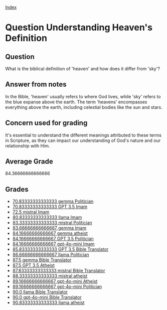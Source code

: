 
[Index](../../index.md)
# Question Understanding Heaven's Definition
## Question
What is the biblical definition of 'heaven' and how does it differ from 'sky'?

## Answer from notes
In the Bible, 'heaven' usually refers to where God lives, while 'sky' refers to the blue expanse above the earth. The term 'heavens' encompasses everything above the earth, including celestial bodies like the sun and stars.

## Concern used for grading
It's essential to understand the different meanings attributed to these terms in Scripture, as they can impact our understanding of God's nature and our relationship with Him.

## Average Grade
84.36666666666666

## Grades
 * [70.83333333333333 gemma Politician](../answers/gemma_Politician/Understanding_Heaven_s_Definition.md)
 * [70.83333333333333 GPT 3.5 Imam](../answers/GPT_3.5_Imam/Understanding_Heaven_s_Definition.md)
 * [72.5 mistral Imam](../answers/mistral_Imam/Understanding_Heaven_s_Definition.md)
 * [80.83333333333333 llama Imam](../answers/llama_Imam/Understanding_Heaven_s_Definition.md)
 * [83.33333333333333 mistral Politician](../answers/mistral_Politician/Understanding_Heaven_s_Definition.md)
 * [83.66666666666667 gemma Imam](../answers/gemma_Imam/Understanding_Heaven_s_Definition.md)
 * [84.16666666666667 gemma atheist](../answers/gemma_atheist/Understanding_Heaven_s_Definition.md)
 * [84.16666666666667 GPT 3.5 Politician](../answers/GPT_3.5_Politician/Understanding_Heaven_s_Definition.md)
 * [84.16666666666667 gpt-4o-mini Imam](../answers/gpt-4o-mini_Imam/Understanding_Heaven_s_Definition.md)
 * [85.83333333333333 GPT 3.5 Bible Translator](../answers/GPT_3.5_Bible_Translator/Understanding_Heaven_s_Definition.md)
 * [86.66666666666667 llama Politician](../answers/llama_Politician/Understanding_Heaven_s_Definition.md)
 * [87.5 gemma Bible Translator](../answers/gemma_Bible_Translator/Understanding_Heaven_s_Definition.md)
 * [87.5 GPT 3.5 Atheist](../answers/GPT_3.5_Atheist/Understanding_Heaven_s_Definition.md)
 * [87.83333333333333 mistral Bible Translator](../answers/mistral_Bible_Translator/Understanding_Heaven_s_Definition.md)
 * [88.33333333333333 mistral atheist](../answers/mistral_atheist/Understanding_Heaven_s_Definition.md)
 * [89.16666666666667 gpt-4o-mini Atheist](../answers/gpt-4o-mini_Atheist/Understanding_Heaven_s_Definition.md)
 * [89.16666666666667 gpt-4o-mini Politician](../answers/gpt-4o-mini_Politician/Understanding_Heaven_s_Definition.md)
 * [90.0 llama Bible Translator](../answers/llama_Bible_Translator/Understanding_Heaven_s_Definition.md)
 * [90.0 gpt-4o-mini Bible Translator](../answers/gpt-4o-mini_Bible_Translator/Understanding_Heaven_s_Definition.md)
 * [90.83333333333333 llama atheist](../answers/llama_atheist/Understanding_Heaven_s_Definition.md)
